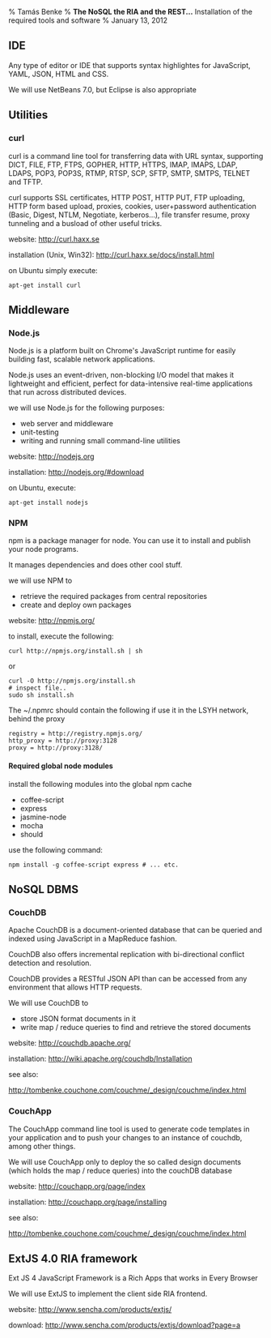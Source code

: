 % Tamás Benke
% **The NoSQL the RIA and the REST...**
  Installation of the required tools and software
% January 13, 2012


## IDE

Any type of editor or IDE that supports syntax highlightes for 
JavaScript, YAML, JSON, HTML and CSS.

We will use NetBeans 7.0, but Eclipse is also appropriate

## Utilities

### curl

curl is a command line tool for transferring data with URL syntax, 
supporting DICT, FILE, FTP, FTPS, GOPHER, HTTP, HTTPS, IMAP, IMAPS, LDAP, LDAPS, 
POP3, POP3S, RTMP, RTSP, SCP, SFTP, SMTP, SMTPS, TELNET and TFTP.

curl supports SSL certificates, HTTP POST, HTTP PUT, FTP uploading, 
HTTP form based upload, proxies, cookies, user+password authentication 
(Basic, Digest, NTLM, Negotiate, kerberos...), 
file transfer resume, proxy tunneling and a busload of other useful tricks.

website: <http://curl.haxx.se>

installation (Unix, Win32): <http://curl.haxx.se/docs/install.html>

on Ubuntu simply execute:

    apt-get install curl

## Middleware

### Node.js

Node.js is a platform built on Chrome's JavaScript runtime for easily building fast,
scalable network applications.

Node.js uses an event-driven, non-blocking I/O model that makes it lightweight and efficient,
perfect for data-intensive real-time applications that run across distributed devices.

we will use Node.js for the following purposes:

- web server and middleware
- unit-testing
- writing and running small command-line utilities

website: <http://nodejs.org>

installation: <http://nodejs.org/#download>

on Ubuntu, execute:

    apt-get install nodejs

### NPM

npm is a package manager for node. 
You can use it to install and publish your node programs.

It manages dependencies and does other cool stuff.

we will use NPM to

- retrieve the required packages from central repositories
- create and deploy own packages

website: <http://npmjs.org/>

to install, execute the following:

    curl http://npmjs.org/install.sh | sh

or

    curl -O http://npmjs.org/install.sh
    # inspect file..
    sudo sh install.sh

The ~/.npmrc should contain the following if use it in the LSYH network, behind the proxy

    registry = http://registry.npmjs.org/
    http_proxy = http://proxy:3128
    proxy = http://proxy:3128/

#### Required global node modules

install the following modules into the global npm cache

- coffee-script
- express
- jasmine-node
- mocha
- should

use the following command:

    npm install -g coffee-script express # ... etc.

## NoSQL DBMS

### CouchDB

Apache CouchDB is a document-oriented database that can be queried and indexed 
using JavaScript in a MapReduce fashion. 

CouchDB also offers incremental replication with bi-directional 
conflict detection and resolution.
 
CouchDB provides a RESTful JSON API than can be accessed 
from any environment that allows HTTP requests. 

We will use CouchDB to

- store JSON format documents in it
- write map / reduce queries to find and retrieve the stored documents

website: <http://couchdb.apache.org/>

installation: <http://wiki.apache.org/couchdb/Installation>

see also:

<http://tombenke.couchone.com/couchme/_design/couchme/index.html>


### CouchApp

The CouchApp command line tool is used to generate code templates in your application 
and to push your changes to an instance of couchdb, among other things.

We will use CouchApp only to deploy the so called design documents 
(which holds the map / reduce queries) into the couchDB database

website: <http://couchapp.org/page/index>

installation: <http://couchapp.org/page/installing>

see also:

<http://tombenke.couchone.com/couchme/_design/couchme/index.html>

## ExtJS 4.0 RIA framework

Ext JS 4 JavaScript Framework is a Rich Apps that works in Every Browser

We will use ExtJS to implement the client side RIA frontend.

website: <http://www.sencha.com/products/extjs/>

download: <http://www.sencha.com/products/extjs/download?page=a>
